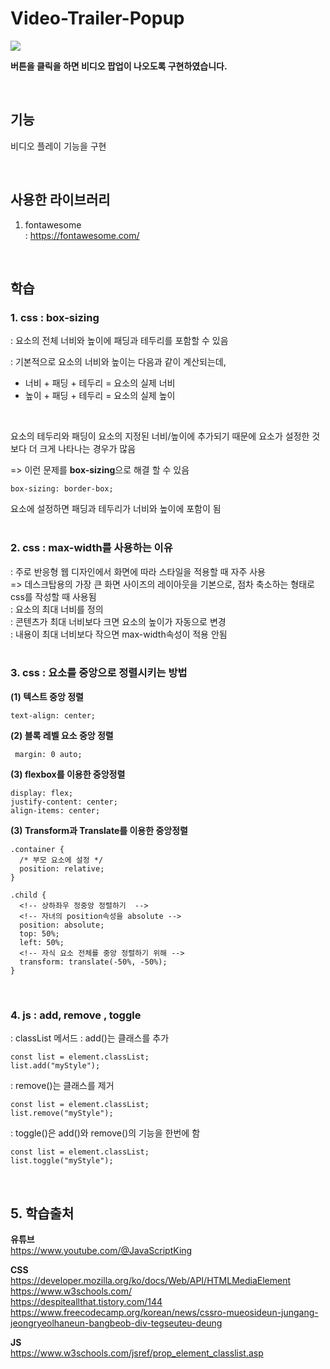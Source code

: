 # Video-Trailer-Popup

<img src="./ezgif.com-video-to-gif.gif">

<br>

**버튼을 클릭을 하면 비디오 팝업이 나오도록 구현하였습니다.**

<br>

## 기능

비디오 플레이 기능을 구현

<br>

## 사용한 라이브러리
1.  fontawesome  
: https://fontawesome.com/

<br>

## 학습 
### 1. css : box-sizing
: 요소의 전체 너비와 높이에 패딩과 테두리를 포함할 수 있음  

: 기본적으로 요소의 너비와 높이는 다음과 같이 계산되는데, 
- 너비 + 패딩 + 테두리 = 요소의 실제 너비  
- 높이 + 패딩 + 테두리 = 요소의 실제 높이  

<br>

요소의 테두리와 패딩이 요소의 지정된 너비/높이에 추가되기 때문에 요소가 설정한 것보다 더 크게 나타나는 경우가 많음   

=> 이런 문제를 **box-sizing**으로 해결 할 수 있음
```
box-sizing: border-box;
```
요소에 설정하면 패딩과 테두리가 너비와 높이에 포함이 됨  
<br>

### 2. css : max-width를 사용하는 이유
: 주로 반응형 웹 디자인에서 화면에 따라 스타일을 적용할 때 자주 사용  
=> 데스크탑용의 가장 큰 화면 사이즈의 레이아웃을 기본으로, 점차 축소하는 형태로 css를 작성할 때 사용됨  
: 요소의 최대 너비를 정의  
: 콘텐츠가 최대 너비보다 크면 요소의 높이가 자동으로 변경  
: 내용이 최대 너비보다 작으면 max-width속성이 적용 안됨  
<br>

### 3. css : 요소를 중앙으로 정렬시키는 방법
**(1) 텍스트 중앙 정렬**    
```
text-align: center;
```
**(2) 블록 레벨 요소 중앙 정렬**  
```
 margin: 0 auto;
``` 
**(3) flexbox를 이용한 중앙정렬**  
```
display: flex;
justify-content: center;
align-items: center;
```

**(3) Transform과 Translate를 이용한 중앙정렬**  
```
.container {
  /* 부모 요소에 설정 */
  position: relative;
}

.child {
  <!-- 상하좌우 정중앙 정렬하기  -->
  <!-- 자녀의 position속성을 absolute -->
  position: absolute;
  top: 50%;
  left: 50%;
  <!-- 자식 요소 전체를 중앙 정렬하기 위해 -->
  transform: translate(-50%, -50%);
}

```
<br>

### 4. js : add, remove , toggle 
: classList 메서드
: add()는 클래스를 추가  
```
const list = element.classList;
list.add("myStyle");
```

: remove()는 클래스를 제거     
```
const list = element.classList;
list.remove("myStyle");
```
: toggle()은 add()와 remove()의 기능을 한번에 함 
```
const list = element.classList;
list.toggle("myStyle");
```


<br>

## 5. 학습출처  
**유튜브**   
https://www.youtube.com/@JavaScriptKing

**CSS**    
https://developer.mozilla.org/ko/docs/Web/API/HTMLMediaElement         
https://www.w3schools.com/  
https://despiteallthat.tistory.com/144  
https://www.freecodecamp.org/korean/news/cssro-mueosideun-jungang-jeongryeolhaneun-bangbeob-div-tegseuteu-deung   

**JS**     
https://www.w3schools.com/jsref/prop_element_classlist.asp  